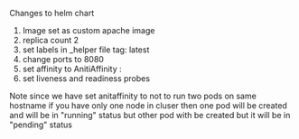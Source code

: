 

Changes to helm chart
1) Image set as custom apache image 
2) replica count 2
3) set labels in _helper file tag: latest
4) change ports to 8080
5) set affinity to AnitiAffinity :
6) set liveness and readiness probes


Note since we have set anitaffinity to not to run two pods on same hostname if you have only one node in cluser then one pod will be created and will be in "running" status but other pod with be created but it will be in "pending" status


